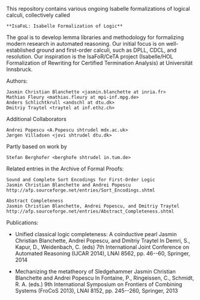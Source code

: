 This repository contains various ongoing Isabelle formalizations of logical
calculi, collectively called

    **IsaFoL: Isabelle Formalization of Logic**

The goal is to develop lemma libraries and methodology for formalizing modern
research in automated reasoning. Our initial focus is on well-established
ground and first-order calculi, such as DPLL, CDCL, and resolution. Our
inspiration is the IsaFoR/CeTA project (Isabelle/HOL Formalization of 
Rewriting for Certified Termination Analysis) at Universität Innsbruck.

Authors:

    Jasmin Christian Blanchette <jasmin.blanchette at inria.fr>
    Mathias Fleury <mathias.fleury at mpi-inf.mpg.de>
    Anders Schlichtkrull <andschl at dtu.dk>
    Dmitriy Traytel <traytel at inf.ethz.ch>

Additional Collaborators

    Andrei Popescu <A.Popescu shtrudel mdx.ac.uk>
    Jørgen Villadsen <jovi shtrudel dtu.dk>

Partly based on work by

    Stefan Berghofer <berghofe shtrudel in.tum.de>

Related entries in the Archive of Formal Proofs:

    Sound and Complete Sort Encodings for First-Order Logic
    Jasmin Christian Blanchette and Andrei Popescu
    http://afp.sourceforge.net/entries/Sort_Encodings.shtml

    Abstract Completeness
    Jasmin Christian Blanchette, Andrei Popescu, and Dmitriy Traytel
    http://afp.sourceforge.net/entries/Abstract_Completeness.shtml

Publications:

  * Unified classical logic completeness: A coinductive pearl
    Jasmin Christian Blanchette, Andrei Popescu, and Dmitriy Traytel
    In Demri, S., Kapur, D., Weidenbach, C. (eds) 7th International Joint
    Conference on Automated Reasoning (IJCAR 2014), LNAI 8562, pp. 46--60,
    Springer, 2014

  * Mechanizing the metatheory of Sledgehammer
    Jasmin Christian Blanchette and Andrei Popescu
    In Fontaine, P., Ringeissen, C., Schmidt, R. A. (eds.) 9th International
    Symposium on Frontiers of Combining Systems (FroCoS 2013), LNAI 8152,
    pp. 245--260, Springer, 2013
